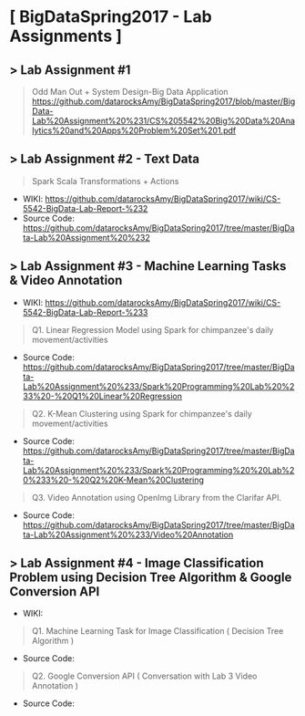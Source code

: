 # [ BigDataSpring2017 - Lab Assignments ]

## > Lab Assignment #1
>Odd Man Out + System Design-Big Data Application
https://github.com/datarocksAmy/BigDataSpring2017/blob/master/BigData-Lab%20Assignment%20%231/CS%205542%20Big%20Data%20Analytics%20and%20Apps%20Problem%20Set%201.pdf

## > Lab Assignment #2 - Text Data 
>Spark Scala Transformations + Actions  
* WIKI: https://github.com/datarocksAmy/BigDataSpring2017/wiki/CS-5542-BigData-Lab-Report-%232
* Source Code: https://github.com/datarocksAmy/BigDataSpring2017/tree/master/BigData-Lab%20Assignment%20%232

## > Lab Assignment #3 - Machine Learning Tasks & Video Annotation
* WIKI: https://github.com/datarocksAmy/BigDataSpring2017/wiki/CS-5542-BigData-Lab-Report-%233

>Q1. Linear Regression Model using Spark for chimpanzee's daily movement/activities
* Source Code: https://github.com/datarocksAmy/BigDataSpring2017/tree/master/BigData-Lab%20Assignment%20%233/Spark%20Programming%20Lab%20%233%20-%20Q1%20Linear%20Regression

>Q2. K-Mean Clustering using Spark for chimpanzee's daily movement/activities
* Source Code: https://github.com/datarocksAmy/BigDataSpring2017/tree/master/BigData-Lab%20Assignment%20%233/Spark%20Programming%20%20Lab%20%233%20-%20Q2%20K-Mean%20Clustering

>Q3. Video Annotation using OpenImg Library from the Clarifar API.
* Source Code: https://github.com/datarocksAmy/BigDataSpring2017/tree/master/BigData-Lab%20Assignment%20%233/Video%20Annotation

## > Lab Assignment #4 - Image Classification Problem using Decision Tree Algorithm & Google Conversion API
* WIKI:

>Q1. Machine Learning Task for Image Classification ( Decision Tree Algorithm )
* Source Code:

>Q2. Google Conversion API ( Conversation with Lab 3 Video Annotation )
* Source Code:
